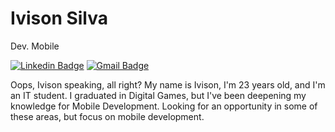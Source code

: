 # Ivison Silva

Dev. Mobile

[![Linkedin Badge](https://img.shields.io/badge/-Ivison%20Silva-6633cc?style=flat-square&logo=Linkedin&logoColor=white&link=https://www.linkedin.com/in/ivisondsb/)](https://www.linkedin.com/in/ivisondsb/)
[![Gmail Badge](https://img.shields.io/badge/-ivisonk0@gmail.com-6633cc?style=flat-square&logo=Gmail&logoColor=white&link=mailto:ivisonk0@gmail.com)](mailto:ivisondsb@gmail.com)

Oops, Ivison speaking, all right?
My name is Ivison, I'm 23 years old, and I'm an IT student.
I graduated in Digital Games, but I've been deepening my knowledge for Mobile Development. Looking for an opportunity in some of these areas, but focus on mobile development.
